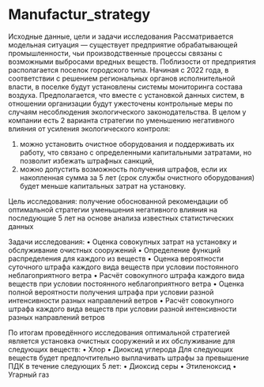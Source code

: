 # Manufactur_strategy

Исходные данные, цели и задачи исследования
Рассматривается модельная ситуация — существует предприятие обрабатывающей промышленности, чьи производственные процессы связаны с возможными выбросами вредных веществ.
Поблизости от предприятия располагается поселок городского типа. Начиная с 2022 года, в соответствии с решением региональных органов исполнительной власти, в поселке будут установлены системы мониторинга состава воздуха. 
Предполагается, что вместе с установкой данных систем, в отношении организации будут ужесточены контрольные меры по случаям несоблюдения экологического законодательства. 
В целом у компании есть 2 варианта стратегии по уменьшению негативного влияния от усиления экологического контроля: 
1)	можно установить очистное оборудования и поддерживать их работу, что связано с определенными капитальными затратами, но позволит избежать штрафных санкций,
2)	можно допустить возможность получения штрафов, если их накопленная сумма за 5 лет (срок службы очистного оборудования) будет меньше капитальных затрат на установку.
   
Цель исследования: получение обоснованной рекомендации об оптимальной стратегии уменьшения негативного влияния на последующие 5 лет на основе анализа известных статистических данных

Задачи исследования:
•	Оценка совокупных затрат на установку и обслуживание очистных сооружений
•	Определение функций распределения для каждого из веществ
•	Оценка вероятности суточного штрафа каждого вида веществ при условии постоянного неблагоприятного ветра
•	Расчёт совокупного штрафа каждого вида веществ при условии постоянного неблагоприятного ветра
•	Оценка полной вероятности получения штрафа при условии разной интенсивности разных направлений ветров
•	Расчёт совокупного штрафа каждого вида веществ при условии разной интенсивности разных направлений ветров


По итогам проведённого исследования оптимальной стратегией является установка очистных сооружений и их обслуживание для следующих веществ:
•	Хлор
•	Диоксид углерода
Для следующих веществ будет предпочтительно выплачивать штрафы за превышение ПДК в течение следующих 5 лет:
•	Диоксид серы
•	Этиленоксид
•	Угарный газ
